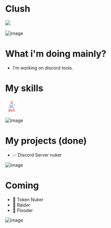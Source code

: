 # Clush

<a href="https://visitcount.itsvg.in">
  <img src="https://visitcount.itsvg.in/api?id=clushfree&label=Profile%20Views&color=11&icon=8&pretty=false" />
</a>

![image](https://github.com/user-attachments/assets/66dc3e3a-aa34-4494-a3df-8ef95e8ccf5d)

# What i'm doing mainly?
- I'm working on discord tools.

# My skills
<div>
  <img src="https://github.com/devicons/devicon/blob/master/icons/java/java-original-wordmark.svg" title="Java" alt="Java" width="40" height="40"/>&nbsp;
</div>


![image](https://github.com/user-attachments/assets/66dc3e3a-aa34-4494-a3df-8ef95e8ccf5d)

# My projects (done)
- ✅ Discord Server nuker

![image](https://github.com/user-attachments/assets/66dc3e3a-aa34-4494-a3df-8ef95e8ccf5d)

# Coming
- 🚀 Token Nuker
- 🚀 Raider
- 🚀 Flooder

![image](https://github.com/user-attachments/assets/66dc3e3a-aa34-4494-a3df-8ef95e8ccf5d)


